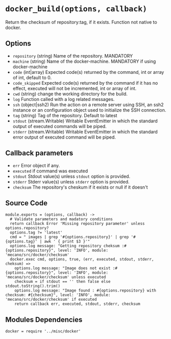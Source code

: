 
# `docker_build(options, callback)`

Return the checksum of repository:tag, if it exists. Function not native to docker.

## Options

*   `repository` (string)
    Name of the repository. MANDATORY
*   `machine` (string)
    Name of the docker-machine. MANDATORY if using docker-machine
*   `code`   (int|array)
    Expected code(s) returned by the command, int or array of int, default to 0.
*   `code_skipped`
    Expected code(s) returned by the command if it has no effect, executed will
    not be incremented, int or array of int.
*   `cwd` (string)
    change the working directory for the build.
*   `log`
    Function called with a log related messages.
*   `ssh` (object|ssh2)
    Run the action on a remote server using SSH, an ssh2 instance or an
    configuration object used to initialize the SSH connection.
*   `tag` (string)
    Tag of the repository. Default to latest
*   `stdout` (stream.Writable)
    Writable EventEmitter in which the standard output of executed commands will
    be piped.
*   `stderr` (stream.Writable)
    Writable EventEmitter in which the standard error output of executed command
    will be piped.

## Callback parameters

*   `err`
    Error object if any.
*   `executed`
    if command was executed
*   `stdout`
    Stdout value(s) unless `stdout` option is provided.
*   `stderr`
    Stderr value(s) unless `stderr` option is provided.
*   `checksum`
    The repository's cheskum if it exists or null if it doesn't



## Source Code

    module.exports = (options, callback) ->
      # Validate parameters and madatory conditions
      return callback Error 'Missing repository parameter' unless options.repository?
      options.tag ?= 'latest'
      cmd = " images | grep '#{options.repository}' | grep '#{options.tag}' | awk ' { print $3 }'"
      options.log message: "Getting repository cheksum :#{options.repository}", level: 'INFO', module: 'mecano/src/docker/checksum'
      docker.exec cmd, options, true, (err, executed, stdout, stderr, cheksum) =>
        options.log message: "Image does not exist :#{options.repository}", level: 'INFO', module: 'mecano/src/docker/checksum' unless executed
        checksum = if stdout == '' then false else stdout.toString().trim()
        options.log message: "Image found : #{options.repository} with checksum: #{checksum}", level: 'INFO', module: 'mecano/src/docker/checksum' if executed
        return callback err, executed, stdout, stderr, checksum


## Modules Dependencies

    docker = require '../misc/docker'
